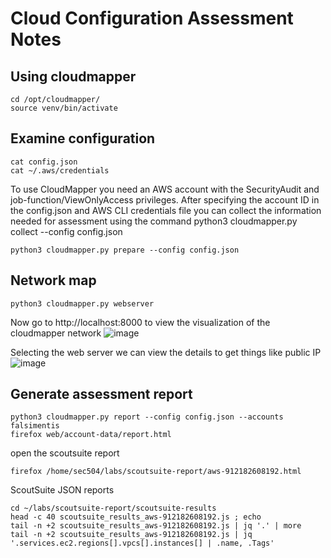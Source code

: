 # Cloud Configuration Assessment Notes

## Using cloudmapper

```
cd /opt/cloudmapper/
source venv/bin/activate
```

## Examine configuration

```
cat config.json
cat ~/.aws/credentials
```

To use CloudMapper you need an AWS account with the SecurityAudit and job-function/ViewOnlyAccess privileges. After specifying the account ID in the config.json and AWS CLI credentials file you can collect the information needed for assessment using the command python3 cloudmapper.py collect --config config.json

```
python3 cloudmapper.py prepare --config config.json
```

## Network map

```
python3 cloudmapper.py webserver
```

Now go to http://localhost:8000 to view the visualization of the cloudmapper network
![image](https://github.com/user-attachments/assets/6c5da4fc-68b4-404e-a4e8-42fd865b7b0d)

Selecting the web server we can view the details to get things like public IP
![image](https://github.com/user-attachments/assets/c70c6b9c-2c2f-4aad-a6b0-f6345ace470d)


## Generate assessment report

```
python3 cloudmapper.py report --config config.json --accounts falsimentis
firefox web/account-data/report.html
```

open the scoutsuite report

```
firefox /home/sec504/labs/scoutsuite-report/aws-912182608192.html
```

ScoutSuite JSON reports

```
cd ~/labs/scoutsuite-report/scoutsuite-results
head -c 40 scoutsuite_results_aws-912182608192.js ; echo
tail -n +2 scoutsuite_results_aws-912182608192.js | jq '.' | more
tail -n +2 scoutsuite_results_aws-912182608192.js | jq '.services.ec2.regions[].vpcs[].instances[] | .name, .Tags'
```
